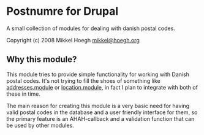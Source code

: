 Postnumre for Drupal
====================

A small collection of modules for dealing with danish postal codes.

Copyright (c) 2008 Mikkel Hoegh <mikkel@hoegh.org>

Why this module?
----------------

This module tries to provide simple functionality for working with Danish
postal codes. It's not trying to fill the shoes of something like
[addresses.module](http://drupal.org/project/addresses) or
[location.module](http://drupal.org/project/location), in fact I plan to
integrate with both of these in time.

The main reason for creating this module is a very basic need for having
valid postal codes in the database and a user friendly interface for them,
so the primary feature is an AHAH-callback and a validation function that
can be used by other modules.

